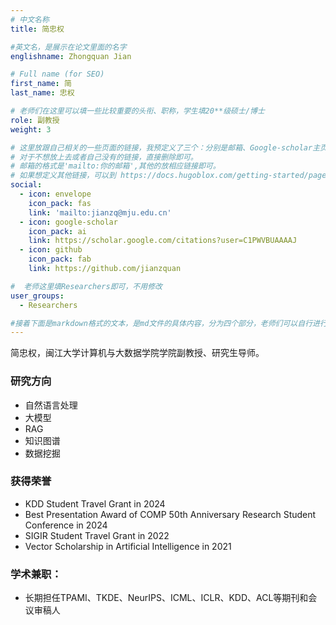 ```yaml
---
# 中文名称
title: 简忠权

#英文名，是展示在论文里面的名字
englishname: Zhongquan Jian

# Full name (for SEO)
first_name: 简
last_name: 忠权

# 老师们在这里可以填一些比较重要的头衔、职称，学生填20**级硕士/博士
role: 副教授
weight: 3

# 这里放跟自己相关的一些页面的链接，我预定义了三个：分别是邮箱、Google-scholar主页和github主页
# 对于不想放上去或者自己没有的链接，直接删除即可。
# 邮箱的格式是'mailto:你的邮箱',其他的放相应链接即可。
# 如果想定义其他链接，可以到 https://docs.hugoblox.com/getting-started/page-builder/#icons 上去找图标，或者直接放在下面的详细介绍上
social:
  - icon: envelope
    icon_pack: fas
    link: 'mailto:jianzq@mju.edu.cn'
  - icon: google-scholar
    icon_pack: ai
    link: https://scholar.google.com/citations?user=C1PWVBUAAAAJ
  - icon: github
    icon_pack: fab
    link: https://github.com/jianzquan

#  老师这里填Researchers即可，不用修改
user_groups:
  - Researchers

#接着下面是markdown格式的文本，是md文件的具体内容，分为四个部分，老师们可以自行进行修改、删减和添加
---
```

<!-- 以下内容一定要遵循markdown语法 -->
<!-- ###代表的是以三级标题的形式展示后面的文本，* 代表以列表的形式展示后面的文本-->


<!-- 老师的简要介绍 -->
简忠权，闽江大学计算机与大数据学院学院副教授、研究生导师。
<!-- 在西北工业大学完成本科学业后，于2021年9月入学香港理工大学计算机系攻读博士学位，师从黄啸和曹建农教授。2025年6月获得工学博士学位，同年7月入职厦门大学信息学院。主要的研究方向包括自然语言处理、大模型、检索增强(RAG)、AI for Science、知识图谱、数据挖掘等。迄今在自然语言处理和数据挖掘领域发表论文十余篇，涵盖NeurIPS、KDD、ACL、TKDE等顶会顶刊。 -->

### 研究方向
* 自然语言处理
* 大模型
* RAG
* 知识图谱
* 数据挖掘

### 获得荣誉
* KDD Student Travel Grant in 2024
* Best Presentation Award of COMP 50th Anniversary Research Student Conference in 2024
* SIGIR Student Travel Grant in 2022
* Vector Scholarship in Artificial Intelligence in 2021

### 学术兼职：
* 长期担任TPAMI、TKDE、NeurIPS、ICML、ICLR、KDD、ACL等期刊和会议审稿人


